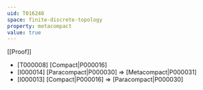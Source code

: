 ```yaml
---
uid: T016248
space: finite-discrete-topology
property: metacompact
value: true
---
```

[[Proof]]

* [T000008] [Compact|P000016]
* [I000014] [Paracompact|P000030] => [Metacompact|P000031]
* [I000013] [Compact|P000016] => [Paracompact|P000030]

